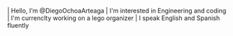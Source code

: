 | Hello, I’m @DiegoOchoaArteaga
| I'm interested in Engineering and coding 
| I'm currenclty working on a lego organizer
| I speak English and Spanish fluently 


